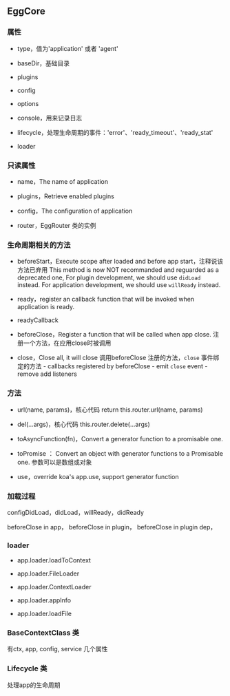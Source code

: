 ## EggCore

### 属性

- type，值为'application' 或者 'agent'

- baseDir，基础目录

- plugins

- config

- options

- console，用来记录日志

- lifecycle，处理生命周期的事件：'error'、'ready_timeout'、'ready_stat'

- loader

### 只读属性

- name，The name of application

- plugins，Retrieve enabled plugins

- config，The configuration of application

- router，EggRouter 类的实例

### 生命周期相关的方法

- beforeStart，Execute scope after loaded and before app start，注释说该方法已弃用
           This method is now NOT recommanded and reguarded as a deprecated one,
             For plugin development, we should use `didLoad` instead.
             For application development, we should use `willReady` instead.

- ready，register an callback function that will be invoked when application is ready.

- readyCallback

- beforeClose，Register a function that will be called when app close.
           注册一个方法，在应用close时被调用
           
- close，Close all, it will close
           调用beforeClose 注册的方法，`close` 事件绑定的方法
           - callbacks registered by beforeClose
           - emit `close` event
           - remove add listeners

### 方法

- url(name, params)，核心代码 return this.router.url(name, params)

- del(...args)，核心代码 this.router.delete(...args)

- toAsyncFunction(fn)，Convert a generator function to a promisable one.

- toPromise ： Convert an object with generator functions to a Promisable one.
       参数可以是数组或对象
       
- use，override koa's app.use, support generator function

### 加载过程

configDidLoad，didLoad，willReady，didReady

beforeClose in app，
beforeClose in plugin，
beforeClose in plugin dep，

### loader

- app.loader.loadToContext

- app.loader.FileLoader

- app.loader.ContextLoader

- app.loader.appInfo

- app.loader.loadFile

### BaseContextClass 类

有ctx, app, config, service 几个属性

### Lifecycle 类

处理app的生命周期
